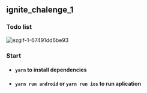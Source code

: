 ## ignite_chalenge_1

### Todo list

![ezgif-1-67491dd6be93](https://user-images.githubusercontent.com/33491353/126022371-52c84a86-2efa-4b25-b2a5-ab59e733d94d.gif)


### Start

* #### `yarn` to install dependencies 
* #### `yarn run android` or `yarn run ios` to run aplication 
